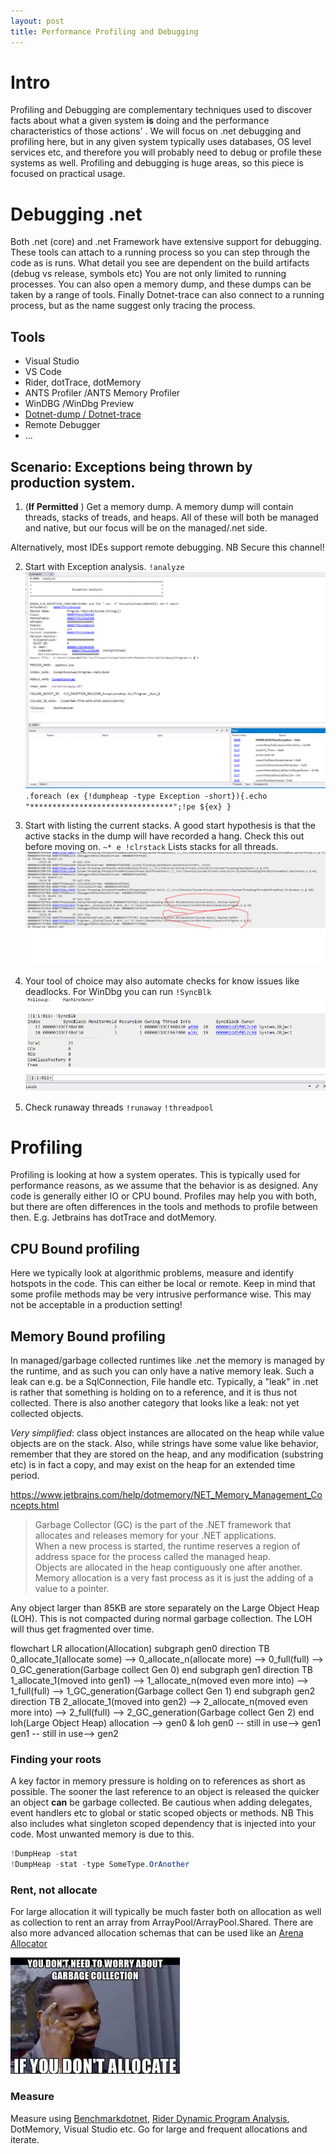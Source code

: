 ```yaml
---
layout: post
title: Performance Profiling and Debugging
---
```



# Intro
Profiling and Debugging are complementary techniques used to discover facts about what a given system **is** doing and the performance characteristics of those actions' .
We will focus on .net debugging and profiling here, but in any given system typically uses databases, OS level services etc, and therefore you will probably need to debug or profile these systems as well.
Profiling and debugging is huge areas, so this piece is focused on practical usage.

# Debugging .net
Both .net (core) and .net Framework have extensive support for debugging. These tools can attach to a running process so you can step through the code as is runs. What detail you see are dependent on the build artifacts (debug vs release, symbols etc)
You are not only limited to running processes. You can also open a memory dump, and these dumps can be taken by a range of tools. Finally Dotnet-trace can also connect to a running process, but as the name suggest only tracing the process. 


## Tools
* Visual Studio
* VS Code
* Rider, dotTrace, dotMemory
* ANTS Profiler /ANTS Memory Profiler
* WinDBG /WinDbg Preview
* [Dotnet-dump / Dotnet-trace](https://github.com/dotnet/diagnostics)
* Remote Debugger 
* ...

## Scenario: Exceptions being thrown by production system.
1. (**If Permitted** ) Get a memory dump. A memory dump will contain threads, stacks of treads, and heaps. All of these will both be managed and native, but our focus will be on the managed/.net side.  

Alternatively, most IDEs support remote debugging. NB Secure this channel!  

2. Start with Exception analysis. `!analyze`
![](/images/performance-profiling-and-debugging/windbg%20analyze.png)
`.foreach (ex {!dumpheap -type Exception -short}){.echo "********************************";!pe ${ex} }`


3. Start with listing the current stacks. 
A good start hypothesis is that the active stacks in the dump will have recorded a hang. Check this out before moving on.
`~* e !clrstack` Lists stacks for all threads.
![](/images/performance-profiling-and-debugging/windbg%20clrstack.png)

4. Your tool of choice may also automate checks for know issues like deadlocks. For WinDbg you can run `!SyncBlk`
![](/images/performance-profiling-and-debugging/syncblk.png)

5. Check runaway threads
`!runaway`
`!threadpool`

# Profiling
Profiling is looking at how a system operates. This is typically used for performance reasons, as we assume that the behavior  is as designed.
Any code is generally either IO or CPU bound. Profiles may help you with both, but there are often differences in the tools and methods to profile between then. E.g. Jetbrains has dotTrace and dotMemory.

## CPU Bound profiling
Here we typically look at algorithmic  problems, measure and identify hotspots in the code. 
This can either be local or remote. Keep in mind that some profile methods may be very intrusive performance wise. This may not be acceptable in a production setting!

## Memory Bound profiling
In managed/garbage collected runtimes like .net the memory is managed by the runtime, and as such you can only have a native memory leak. Such a leak can e.g. be a SqlConnection, File handle etc.
Typically, a "leak" in .net is rather that something is holding on to a reference, and it is thus not collected.
There is also another category that looks like a leak: not yet collected objects.

*Very simplified*:  class object instances are allocated on the heap while value objects are on the stack. 
Also, while strings have some value like behavior, remember that they are stored on the heap, and any modification (substring etc) is in fact a copy, and may exist on the heap for an extended time period.

https://www.jetbrains.com/help/dotmemory/NET_Memory_Management_Concepts.html
> Garbage Collector (GC) is the part of the .NET framework that allocates and releases memory for your .NET applications.      
> When a new process is started, the runtime reserves a region of address space for the process called the managed heap.   
> Objects are allocated in the heap contiguously one after another.  
> Memory allocation is a very fast process as it is just the adding of a value to a pointer.  


Any object larger than 85KB are store separately on the Large Object Heap (LOH). This is not compacted during normal garbage collection. The LOH will thus get fragmented over time. 
<div class="mermaid">
flowchart LR
    allocation(Allocation)
    subgraph gen0
        direction TB
        0_allocate_1(allocate some) --> 0_allocate_n(allocate more) --> 0_full(full) --> 0_GC_generation(Garbage collect Gen 0)
        end
     subgraph gen1
        direction TB
        1_allocate_1(moved into gen1) --> 1_allocate_n(moved even more into) --> 1_full(full) --> 1_GC_generation(Garbage collect Gen 1)
        end
    subgraph gen2
        direction TB
        2_allocate_1(moved into gen2) --> 2_allocate_n(moved even more into) --> 2_full(full) --> 2_GC_generation(Garbage collect Gen 2)
        end
    loh(Large Object Heap)
    allocation  -->  gen0 & loh
    gen0 -- still in use--> gen1
    gen1 -- still in use--> gen2
    
</div>

### Finding your roots
A key factor in memory pressure is holding on to references as short as possible. The sooner the last reference to an object is released the quicker an object **can** be garbage collected.
Be cautious when adding delegates, event handlers etc to global or static scoped objects or methods. NB This also includes what singleton scoped dependency that is injected into your code. Most unwanted memory is due to this.
```csharp
!DumpHeap -stat
!DumpHeap -stat -type SomeType.OrAnother
```



### Rent, not allocate
For large allocation it will typically be much faster both on allocation as well as collection to rent an array from ArrayPool/ArrayPool.Shared. There are also more advanced allocation schemas that can be used like an [Arena Allocator](https://mgravell.github.io/Pipelines.Sockets.Unofficial/docs/arenas.htm)

![](/images/performance-profiling-and-debugging/you%20do%20not%20need%20to%20collect%20what%20you%20do%20not%20allocate.png)

### Measure
Measure using [Benchmarkdotnet](https://benchmarkdotnet.org), [Rider Dynamic Program Analysis](https://www.jetbrains.com/help/rider/Dynamic_Program_Analysis.html), DotMemory, Visual Studio etc.
Go for large and frequent allocations and iterate.

